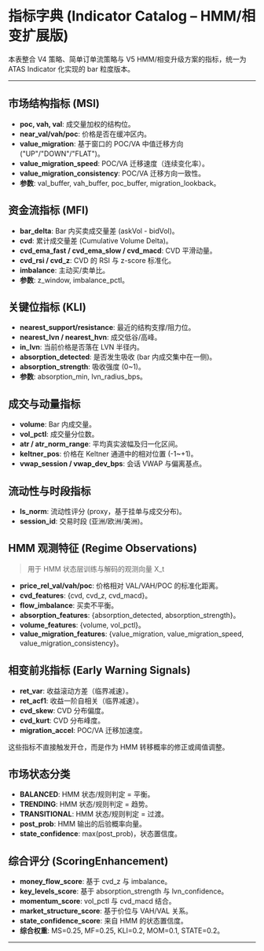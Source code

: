 # 指标字典 (Indicator Catalog – HMM/相变扩展版)

本表整合 V4 策略、简单订单流策略与 V5 HMM/相变升级方案的指标，统一为 ATAS Indicator 化实现的 bar 粒度版本。

---

## 市场结构指标 (MSI)
- **poc, vah, val**: 成交量加权的结构位。
- **near_val/vah/poc**: 价格是否在缓冲区内。
- **value_migration**: 基于窗口的 POC/VA 中值迁移方向 ("UP"/"DOWN"/"FLAT")。
- **value_migration_speed**: POC/VA 迁移速度（连续变化率）。
- **value_migration_consistency**: POC/VA 迁移方向一致性。  
- **参数**: val_buffer, vah_buffer, poc_buffer, migration_lookback。

## 资金流指标 (MFI)
- **bar_delta**: Bar 内买卖成交量差 (askVol - bidVol)。  
- **cvd**: 累计成交量差 (Cumulative Volume Delta)。  
- **cvd_ema_fast / cvd_ema_slow / cvd_macd**: CVD 平滑动量。  
- **cvd_rsi / cvd_z**: CVD 的 RSI 与 z-score 标准化。  
- **imbalance**: 主动买/卖单比。  
- **参数**: z_window, imbalance_pctl。

## 关键位指标 (KLI)
- **nearest_support/resistance**: 最近的结构支撑/阻力位。  
- **nearest_lvn / nearest_hvn**: 成交低谷/高峰。  
- **in_lvn**: 当前价格是否落在 LVN 半径内。  
- **absorption_detected**: 是否发生吸收 (bar 内成交集中在一侧)。  
- **absorption_strength**: 吸收强度 (0~1)。  
- **参数**: absorption_min, lvn_radius_bps。

## 成交与动量指标
- **volume**: Bar 内成交量。  
- **vol_pctl**: 成交量分位数。  
- **atr / atr_norm_range**: 平均真实波幅及归一化区间。  
- **keltner_pos**: 价格在 Keltner 通道中的相对位置 (-1~+1)。  
- **vwap_session / vwap_dev_bps**: 会话 VWAP 与偏离基点。

## 流动性与时段指标
- **ls_norm**: 流动性评分 (proxy，基于挂单与成交分布)。  
- **session_id**: 交易时段 (亚洲/欧洲/美洲)。  

## HMM 观测特征 (Regime Observations)
> 用于 HMM 状态层训练与解码的观测向量 X_t
- **price_rel_val/vah/poc**: 价格相对 VAL/VAH/POC 的标准化距离。  
- **cvd_features**: {cvd, cvd_z, cvd_macd}。  
- **flow_imbalance**: 买卖不平衡。  
- **absorption_features**: {absorption_detected, absorption_strength}。  
- **volume_features**: {volume, vol_pctl}。  
- **value_migration_features**: {value_migration, value_migration_speed, value_migration_consistency}。

## 相变前兆指标 (Early Warning Signals)
- **ret_var**: 收益滚动方差（临界减速）。  
- **ret_acf1**: 收益一阶自相关（临界减速）。  
- **cvd_skew**: CVD 分布偏度。  
- **cvd_kurt**: CVD 分布峰度。  
- **migration_accel**: POC/VA 迁移加速度。  

这些指标不直接触发开仓，而是作为 HMM 转移概率的修正或阈值调整。

## 市场状态分类
- **BALANCED**: HMM 状态/规则判定 = 平衡。  
- **TRENDING**: HMM 状态/规则判定 = 趋势。  
- **TRANSITIONAL**: HMM 状态/规则判定 = 过渡。  
- **post_prob**: HMM 输出的后验概率向量。  
- **state_confidence**: max(post_prob)，状态置信度。  

## 综合评分 (ScoringEnhancement)
- **money_flow_score**: 基于 cvd_z 与 imbalance。  
- **key_levels_score**: 基于 absorption_strength 与 lvn_confidence。  
- **momentum_score**: vol_pctl 与 cvd_macd 结合。  
- **market_structure_score**: 基于价位与 VAH/VAL 关系。  
- **state_confidence_score**: 来自 HMM 的状态置信度。  
- **综合权重**: MS=0.25, MF=0.25, KLI=0.2, MOM=0.1, STATE=0.2。

---
